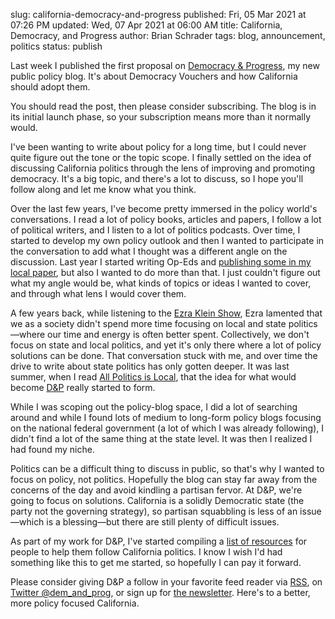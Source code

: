 slug: california-democracy-and-progress
published: Fri, 05 Mar 2021 at 07:26 PM
updated: Wed, 07 Apr 2021 at 06:00 AM
title: California, Democracy, and Progress
author: Brian Schrader
tags: blog, announcement, politics
status: publish

Last week I published the first proposal on [Democracy &amp; Progress][dnp], my new public policy blog. It's about Democracy Vouchers and how California should adopt them.

You should read the post, then please consider subscribing. The blog is in its initial launch phase, so your subscription means more than it normally would.

I've been wanting to write about policy for a long time, but I could never quite figure out the tone or the topic scope. I finally settled on the idea of discussing California politics through the lens of improving and promoting democracy. It's a big topic, and there's a lot to discuss, so I hope you'll follow along and let me know what you think.

Over the last few years, I've become pretty immersed in the policy world's conversations. I read a lot of policy books, articles and papers, I follow a lot of political writers, and I listen to a lot of politics podcasts. Over time, I started to develop my own policy outlook and then I wanted to participate in the conversation to add what I thought was a different angle on the discussion. Last year I started writing Op-Eds and [publishing some in my local paper][ut], but also I wanted to do more than that. I just couldn't figure out what my angle would be, what kinds of topics or ideas I wanted to cover, and through what lens I would cover them.

A few years back, while listening to the [Ezra Klein Show][ezra], Ezra lamented that we as a society didn't spend more time focusing on local and state politics&mdash;where our time and energy is often better spent. Collectively, we don't focus on state and local politics, and yet it's only there where a lot of policy solutions can be done. That conversation stuck with me, and over time the drive to write about state politics has only gotten deeper. It was last summer, when I read [All Politics is Local][pol], that the idea for what would become [D&amp;P][dnp] really started to form.

While I was scoping out the policy-blog space, I did a lot of searching around and while I found lots of medium to long-form policy blogs focusing on the national federal government (a lot of which I was already following), I didn't find a lot of the same thing at the state level. It was then I realized I had found my niche.

Politics can be a difficult thing to discuss in public, so that's why I wanted to focus on policy, not politics. Hopefully the blog can stay far away from the concerns of the day and avoid kindling a partisan fervor. At D&amp;P, we're going to focus on solutions. California is a solidly Democratic state (the party not the governing strategy), so partisan squabbling is less of an issue&mdash;which is a blessing&mdash;but there are still plenty of difficult issues.

As part of my work for D&amp;P, I've started compiling a [list of resources][res] for people to help them follow California politics. I know I wish I'd had something like this to get me started, so hopefully I can pay it forward.

Please consider giving D&amp;P a follow in your favorite feed reader via [RSS][rss], on [Twitter @dem_and_prog][twi], or sign up for [the newsletter][news]. Here's to a better, more policy focused California.

[dnp]: http://democracyandprogress.com
[pol]: https://www.indiebound.org/book/9781568588384
[ezra]: https://www.nytimes.com/column/ezra-klein-podcast
[res]: http://democracyandprogress.com/archive/resources/
[twi]: https://twitter.com/dem_and_prog
[rss]: https://democracyandprogress.com/rss.xml
[news]: https://tinyletter.com/democracyandprogress
[ut]: http://sduptownnews.com
